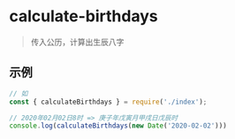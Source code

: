 # calculate-birthdays

> 传入公历，计算出生辰八字

## 示例

```javascript
// 如
const { calculateBirthdays } = require('./index');

// 2020年02月02日8时 => 庚子年戊寅月甲戌日戊辰时
console.log(calculateBirthdays(new Date('2020-02-02')))
```

